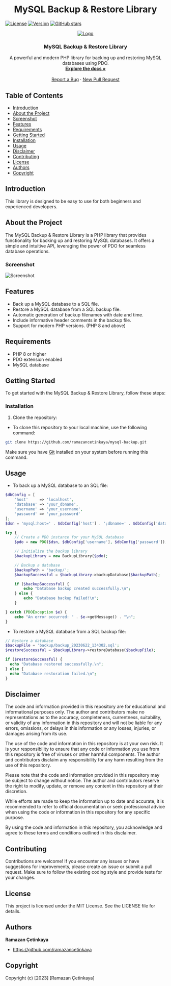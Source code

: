 <h1 align="center">MySQL Backup & Restore Library</h1>

[![License](https://img.shields.io/badge/license-MIT-blue.svg)](LICENSE)
[![Version](https://img.shields.io/badge/version-2.0.0-green.svg)](https://github.com/ramazancetinkaya/password-generator)
[![GitHub stars](https://img.shields.io/github/stars/ramazancetinkaya/mysql-backup.svg?style=social)](https://github.com/ramazancetinkaya/mysql-backup/stargazers)

<p align="center">
  <a href="https://github.com/ramazancetinkaya/mysql-backup">
    <img src="https://www.mysql.com/common/logos/logo-mysql-170x115.png" alt="Logo">
  </a>

  <h3 align="center">MySQL Backup & Restore Library</h3>

  <p align="center">
    A powerful and modern PHP library for backing up and restoring MySQL databases using PDO.
    <br />
    <a href="https://github.com/ramazancetinkaya/mysql-backup/blob/main/README.md"><strong>Explore the docs »</strong></a>
    <br />
    <br />
    <a href="https://github.com/ramazancetinkaya/mysql-backup/issues">Report a Bug</a>
    ·
    <a href="https://github.com/ramazancetinkaya/mysql-backup/pulls">New Pull Request</a>
  </p>
</p>

## Table of Contents

* [Introduction](#introduction)
* [About the Project](#about-the-project)
* [Screenshot](#screenshot)
* [Features](#features)
* [Requirements](#requirements)
* [Getting Started](#getting-started)
* [Installation](#installation)
* [Usage](#usage)
* [Disclaimer](#disclaimer)
* [Contributing](#contributing)
* [License](#license)
* [Authors](#authors)
* [Copyright](#copyright)

## Introduction

This library is designed to be easy to use for both beginners and experienced developers.

## About the Project

The MySQL Backup & Restore Library is a PHP library that provides functionality for backing up and restoring MySQL databases. It offers a simple and intuitive API, leveraging the power of PDO for seamless database operations.

### Screenshot

![Screenshot](https://i.imgur.com/piAh4Xf.png)

## Features

* Back up a MySQL database to a SQL file.
* Restore a MySQL database from a SQL backup file.
* Automatic generation of backup filenames with date and time.
* Include informative header comments in the backup file.
* Support for modern PHP versions. (PHP 8 and above)

## Requirements

- PHP 8 or higher
- PDO extension enabled
- MySQL database

## Getting Started

To get started with the MySQL Backup & Restore Library, follow these steps:

### Installation

1) Clone the repository:
  - To clone this repository to your local machine, use the following command:
```sh
git clone https://github.com/ramazancetinkaya/mysql-backup.git
```

Make sure you have <a href="https://git-scm.com/">Git</a> installed on your system before running this command.

## Usage

- To back up a MySQL database to an SQL file:
```php
$dbConfig = [
    'host'     => 'localhost',
    'database' => 'your_dbname',
    'username' => 'your_username',
    'password' => 'your_password'
];
$dsn = 'mysql:host=' . $dbConfig['host'] . ';dbname=' . $dbConfig['database'];

try {
    // Create a PDO instance for your MySQL database
    $pdo = new PDO($dsn, $dbConfig['username'], $dbConfig['password']);

    // Initialize the backup library
    $backupLibrary = new BackupLibrary($pdo);

    // Backup a database
    $backupPath = 'backup/';
    $backupSuccessful = $backupLibrary->backupDatabase($backupPath);

    if ($backupSuccessful) {
        echo "Database backup created successfully.\n";
    } else {
        echo "Database backup failed!\n";
    }

} catch (PDOException $e) {
    echo "An error occurred: " . $e->getMessage() . "\n";
}
```

- To restore a MySQL database from a SQL backup file:
```php
// Restore a database
$backupFile = 'backup/backup_20230622_134302.sql';
$restoreSuccessful = $backupLibrary->restoreDatabase($backupFile);

if ($restoreSuccessful) {
  echo "Database restored successfully.\n";
} else {
  echo "Database restoration failed.\n";
}
```

## Disclaimer

The code and information provided in this repository are for educational and informational purposes only. The author and contributors make no representations as to the accuracy, completeness, currentness, suitability, or validity of any information in this repository and will not be liable for any errors, omissions, or delays in this information or any losses, injuries, or damages arising from its use.

The use of the code and information in this repository is at your own risk. It is your responsibility to ensure that any code or information you use from this repository is free of viruses or other harmful components. The author and contributors disclaim any responsibility for any harm resulting from the use of this repository.

Please note that the code and information provided in this repository may be subject to change without notice. The author and contributors reserve the right to modify, update, or remove any content in this repository at their discretion.

While efforts are made to keep the information up to date and accurate, it is recommended to refer to official documentation or seek professional advice when using the code or information in this repository for any specific purpose.

By using the code and information in this repository, you acknowledge and agree to these terms and conditions outlined in this disclaimer.

## Contributing

Contributions are welcome! If you encounter any issues or have suggestions for improvements, please create an issue or submit a pull request. 
Make sure to follow the existing coding style and provide tests for your changes.

## License

This project is licensed under the MIT License. See the LICENSE file for details.

## Authors

**Ramazan Çetinkaya**
- <https://github.com/ramazancetinkaya>

## Copyright

Copyright (c) [2023] [Ramazan Çetinkaya]
